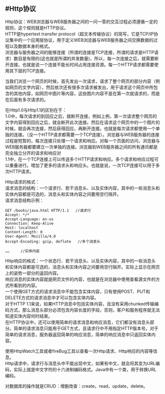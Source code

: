 #Http协议
--------------------
Http协议：WEB浏览器与WEB服务器之间的一问一答的交互过程必须遵循一定的规则，这个规则就是HTTP协议。  
HTTP是hypertext transfer protocol（超文本传输协议）的简写，它是TCP/IP协议集中的一个应用层协议，用于定义WEB浏览器与WEB服务器之间交换数据的过程以及数据本身的格式。  
浏览器与服务器之间的能够连接（所谓的连接是TCP连接，所谓的请求是HTTP请求）数目是有限的(这也就是所谓的并发数量)，所以，每一次连接之后，就需要断开连接。也就是说一个连接不能长时间占用连接资源。每一个HTTP请求都需要使用其下层的TCP连接。  

当我们浏览一个网页的时候，首先发出一次请求，请求了整个网页的部分内容（例如网页的文字内容），然后依次还有很多次请求被发出，用于请求这个网页中所包含的其他内容，如网页中图片等内容，这些图片内容不是在第一次就请求的，而是在后面有多次请求的。  

在Http1.0与Http1.1的区别在于：  
1.0中，每次请求的到回应之后，就断开连接，例如上例，第一次请求整个网页的文字内容得到回应之后，就会断开此次连接。然后在请求这个网页中的一个图片的时候，就会再次连接，然后获得回应，再断开连接。也就是每次请求都使用一个单独的连接。（没一个HTTP请求都需要一个TCP连接）。浏览器与WEB服务器的连接过程是短暂的，每次连接只处理一个请求和响应。对每一个页面的访问，浏览器与WEB服务器都要建立一次单独的连接。浏览器到WEB服务器之间的所有通讯都是完全独立分开的请求和响应对  
1.1中，在一个TCP连接上可以传送多个HTTP请求和响应。多个请求和响应过程可以重叠进行。增加了更多的请求头和响应头。也就是说，一次TCP连接可以用于多次HTTP请求。  

Http请求的格式：  
请求消息的结构：一个请求行、若干消息头、以及实体内容，其中的一些消息头和实体内容都是可选的，消息头和实体内容之间要用空行隔开。  
请求消息结构示例：  
>
	GET /books/java.html HTTP/1.1   //请求行
	Accept: */*
	Accept-Language: en-us
	Connection: Keep-Alive
	Host: localhost
	Content-Length: 0
	User-Agent: Mozilla/4.0
	Accept-Encoding: gzip, deflate   //多个消息头
>	
	……     //实体内容


Http响应的格式：一个状态行、若干消息头、以及实体内容，其中的一些消息头和实体内容都是可选的，消息头和实体内容之间要用空行隔开。实际上显示在网页上的姿势一部分的返回内容。  
响应消息的实体内容就是网页文件的内容，也就是在浏览器中使用查看源文件的方式所看到的内容。  
一个使用GET方式的请求消息中不能包含实体内容，只有使用POST、PUT和DELETE方式的请求消息中才可以包含实体内容。  
对于HTTP 1.1来说，如果HTTP消息中包括实体内容，且没有采用chunked传输编码方式，那么消息头部分必须包含内容长度的字段，否则，客户和服务程序就无法知道实体内容何时结束。  
在HTTP协议中，还可以使用简单的请求消息和响应消息，它们都没有消息头部分。简单的请求消息只能用于GET方式，且请求行中不用指定HTTP版本号。对于简单的请求消息，服务器返回简单的响应消息，简单的响应消息中只返回实体内容。  


使用HttpWatch工具或者fireBug工具以查看一次Http请求、Http响应的内容等信息。  
Http请求中，请求行与消息头中不能出现中文，如果有中文，就会将其变为URL编码，实际上就是中文字符的十六进制编码格式。Java中有一个类，用于转换URL编码。  



对数据库的操作就是CRUD：增删改查：create，read，update，delete。



